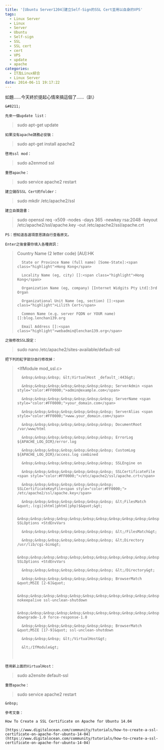```yaml
---
title: '[Ubuntu Server1204]建立Self-Sign的SSL Cert並用以自身的VPS'
tags:
  - Linux Server
  - Linux
  - Server
  - Ubuntu
  - Self-sign
  - SSL
  - SSL cert
  - cert
  - VPS
  - update
  - apache
categories:
  - IT及Linux綜合
  - Linux Server
date: 2014-06-11 19:17:22
---
```


如題&hellip;&hellip;今天終於提起心情來搞這個了&hellip;&hellip;（趴）

	&#8211;

	先來一個update list：

> sudo apt-get update

	如果沒有apache請務必安裝：

> sudo apt-get install apache2

	啓用ssl mod：

> sudo a2enmod ssl

	重啓apache：

> sudo service apache2 restart

	建立儲存SSL Cert的folder：

> sudo mkdir /etc/apache2/ssl

	建立自簽證書：

> sudo openssl req -x509 -nodes -days 365 -newkey rsa:2048 -keyout /etc/apache2/ssl/apache.key -out /etc/apache2/ssl/apache.crt

	PS：想知道各選項意思請自行查看原文。

	Enter之後會要你填入各種資訊：

> Country Name (2 letter code) [AU]:<span class="highlight">HK</span>
>
> 		State or Province Name (full name) [Some-State]:<span class="highlight">Hong Kong</span>
>
> 		Locality Name (eg, city) []:<span class="highlight">Hong Kong</span>
>
> 		Organization Name (eg, company) [Internet Widgits Pty Ltd]:3rd Organ
>
> 		Organizational Unit Name (eg, section) []:<span class="highlight">Lilith Cert</span>
>
> 		Common Name (e.g. server FQDN or YOUR name) []:blog.lenchan139.org
>
> 		Email Address []:<span class="highlight">webadmin@lenchan139.org</span>

	之後修改SSL設定：

> sudo nano /etc/apache2/sites-available/default-ssl

	把下列的紅字部分自行修改掉：

> &lt;IfModule mod_ssl.c&gt;
>
> 		&nbsp;&nbsp;&nbsp; &lt;VirtualHost _default_:443&gt;
>
> 		&nbsp;&nbsp;&nbsp;&nbsp;&nbsp;&nbsp;&nbsp; ServerAdmin <span style="color:#FF0000;">admin@example.com</span>
>
> 		&nbsp;&nbsp;&nbsp;&nbsp;&nbsp;&nbsp;&nbsp; ServerName <span style="color:#FF0000;">your_domain.com</span>
>
> 		&nbsp;&nbsp;&nbsp;&nbsp;&nbsp;&nbsp;&nbsp; ServerAlias <span style="color:#FF0000;">www.your_domain.com</span>
>
> 		&nbsp;&nbsp;&nbsp;&nbsp;&nbsp;&nbsp;&nbsp; DocumentRoot /var/www/html
>
> 		&nbsp;&nbsp;&nbsp;&nbsp;&nbsp;&nbsp;&nbsp; ErrorLog ${APACHE_LOG_DIR}/error.log
>
> 		&nbsp;&nbsp;&nbsp;&nbsp;&nbsp;&nbsp;&nbsp; CustomLog ${APACHE_LOG_DIR}/access.log combined
>
> 		&nbsp;&nbsp;&nbsp;&nbsp;&nbsp;&nbsp;&nbsp; SSLEngine on
>
> 		&nbsp;&nbsp;&nbsp;&nbsp;&nbsp;&nbsp;&nbsp; SSLCertificateFile <span style="color:#FF0000;">/etc/apache2/ssl/apache.crt</span>
>
> 		&nbsp;&nbsp;&nbsp;&nbsp;&nbsp;&nbsp;&nbsp; SSLCertificateKeyFile<span style="color:#FF0000;"> /etc/apache2/ssl/apache.key</span>
>
> 		&nbsp;&nbsp;&nbsp;&nbsp;&nbsp;&nbsp;&nbsp; &lt;FilesMatch &quot;.(cgi|shtml|phtml|php)$&quot;&gt;
>
> 		&nbsp;&nbsp;&nbsp;&nbsp;&nbsp;&nbsp;&nbsp;&nbsp;&nbsp;&nbsp;&nbsp;&nbsp;&nbsp;&nbsp;&nbsp;&nbsp;&nbsp;&nbsp;&nbsp;&nbsp;&nbsp;&nbsp;&nbsp; SSLOptions +StdEnvVars
>
> 		&nbsp;&nbsp;&nbsp;&nbsp;&nbsp;&nbsp;&nbsp; &lt;/FilesMatch&gt;
>
> 		&nbsp;&nbsp;&nbsp;&nbsp;&nbsp;&nbsp;&nbsp; &lt;Directory /usr/lib/cgi-bin&gt;
>
> 		&nbsp;&nbsp;&nbsp;&nbsp;&nbsp;&nbsp;&nbsp;&nbsp;&nbsp;&nbsp;&nbsp;&nbsp;&nbsp;&nbsp;&nbsp;&nbsp;&nbsp;&nbsp;&nbsp;&nbsp;&nbsp;&nbsp;&nbsp; SSLOptions +StdEnvVars
>
> 		&nbsp;&nbsp;&nbsp;&nbsp;&nbsp;&nbsp;&nbsp; &lt;/Directory&gt;
>
> 		&nbsp;&nbsp;&nbsp;&nbsp;&nbsp;&nbsp;&nbsp; BrowserMatch &quot;MSIE [2-6]&quot;
>
> 		&nbsp;&nbsp;&nbsp;&nbsp;&nbsp;&nbsp;&nbsp;&nbsp;&nbsp;&nbsp;&nbsp;&nbsp;&nbsp;&nbsp;&nbsp;&nbsp;&nbsp;&nbsp;&nbsp;&nbsp;&nbsp;&nbsp;&nbsp; nokeepalive ssl-unclean-shutdown
>
> 		&nbsp;&nbsp;&nbsp;&nbsp;&nbsp;&nbsp;&nbsp;&nbsp;&nbsp;&nbsp;&nbsp;&nbsp;&nbsp;&nbsp;&nbsp;&nbsp;&nbsp;&nbsp;&nbsp;&nbsp;&nbsp;&nbsp;&nbsp; downgrade-1.0 force-response-1.0
>
> 		&nbsp;&nbsp;&nbsp;&nbsp;&nbsp;&nbsp;&nbsp; BrowserMatch &quot;MSIE [17-9]&quot; ssl-unclean-shutdown
>
> 		&nbsp;&nbsp;&nbsp; &lt;/VirtualHost&gt;
>
> 		&lt;/IfModule&gt;
> &nbsp;

	啓用新上面的VirtualHost：

> sudo a2ensite default-ssl

	重啓apache：

> sudo service apache2 restart

	&nbsp;

	參考文章：

	How To Create a SSL Certificate on Apache for Ubuntu 14.04

	[https://www.digitalocean.com/community/tutorials/how-to-create-a-ssl-certificate-on-apache-for-ubuntu-14-04](https://www.digitalocean.com/community/tutorials/how-to-create-a-ssl-certificate-on-apache-for-ubuntu-14-04)
